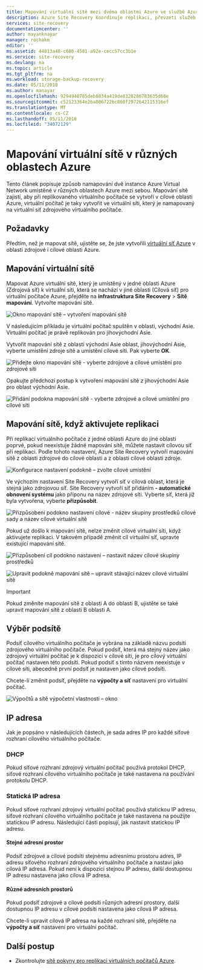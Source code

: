 ```yaml
---
title: Mapování virtuální sítě mezi dvěma oblastmi Azure ve službě Azure Site Recovery | Microsoft Docs
description: Azure Site Recovery koordinuje replikaci, převzetí služeb při selhání a obnovení virtuálních počítačů a fyzických serverů. Další informace o převzetí služeb při selhání do Azure nebo do sekundárního datacentra.
services: site-recovery
documentationcenter: ''
author: mayanknayar
manager: rochakm
editor: ''
ms.assetid: 44813a48-c680-4581-a92e-cecc57cc3b1e
ms.service: site-recovery
ms.devlang: na
ms.topic: article
ms.tgt_pltfrm: na
ms.workload: storage-backup-recovery
ms.date: 05/11/2018
ms.author: manayar
ms.openlocfilehash: 9294940785deb0834a419de8320286783635d68e
ms.sourcegitcommit: c52123364e2ba086722bc860f2972642115316ef
ms.translationtype: MT
ms.contentlocale: cs-CZ
ms.lasthandoff: 05/11/2018
ms.locfileid: "34072129"
---
```

# <a name="map-virtual-networks-in-different-azure-regions"></a>Mapování virtuální sítě v různých oblastech Azure


Tento článek popisuje způsob namapování dvě instance Azure Virtual Network umístěné v různých oblastech Azure mezi sebou. Mapování sítě zajistí, aby při replikovaného virtuálního počítače se vytvoří v cílové oblasti Azure, virtuální počítač je taky vytvořit ve virtuální síti, který je namapovaný na virtuální síť zdrojového virtuálního počítače.  

## <a name="prerequisites"></a>Požadavky
Předtím, než je mapovat sítě, ujistěte se, že jste vytvořili [virtuální síť Azure](../virtual-network/virtual-networks-overview.md) v oblasti zdrojové i cílové oblasti Azure.

## <a name="map-virtual-networks"></a>Mapování virtuální sítě

Mapovat Azure virtuální sítě, který je umístěný v jedné oblasti Azure (Zdrojová síť) k virtuální síti, která se nachází v jiné oblasti (Cílová síť) pro virtuální počítače Azure, přejděte na **infrastruktura Site Recovery**  >  **Sítě mapování**. Vytvořte mapování sítě.

![Okno mapování sítě – vytvoření mapování sítě](./media/site-recovery-network-mapping-azure-to-azure/network-mapping1.png)


V následujícím příkladu je virtuální počítač spuštěn v oblasti, východní Asie. Virtuální počítač je právě replikován pro jihovýchodní Asie.

Vytvořit mapování sítě z oblasti východní Asie oblast, jihovýchodní Asie, vyberte umístění zdroje sítě a umístění cílové síti. Pak vyberte **OK**.

![Přidejte okno mapování sítě - vyberte zdrojové a cílové umístění pro zdrojové síti](./media/site-recovery-network-mapping-azure-to-azure/network-mapping2.png)


Opakujte předchozí postup k vytvoření mapování sítě z jihovýchodní Asie pro oblast východní Asie.

![Přidání podokna mapování sítě - vyberte zdrojové a cílové umístění pro cílové síti](./media/site-recovery-network-mapping-azure-to-azure/network-mapping3.png)


## <a name="map-a-network-when-you-enable-replication"></a>Mapování sítě, když aktivujete replikaci

Při replikaci virtuálního počítače z jedné oblasti Azure do jiné oblasti poprvé, pokud neexistuje žádné mapování sítě, můžete nastavit cílovou síť při replikaci. Podle tohoto nastavení, Azure Site Recovery vytvoří mapování sítě z oblasti zdrojové do cílové oblasti a z oblasti cílové oblasti zdroje.   

![Konfigurace nastavení podokně – zvolte cílové umístění](./media/site-recovery-network-mapping-azure-to-azure/network-mapping4.png)

Ve výchozím nastavení Site Recovery vytvoří síť v cílová oblast, která je stejná jako zdrojovou síť. Site Recovery vytvoří síť přidáním **- automatické obnovení systému** jako příponu na název zdrojové síti. Vyberte síť, která již byla vytvořena, vyberte **přizpůsobit**.

![Přizpůsobení podokno nastavení cílové - název skupiny prostředků cílové sady a název cílové virtuální sítě](./media/site-recovery-network-mapping-azure-to-azure/network-mapping5.png)

Pokud už došlo k mapování sítě, nelze změnit cílové virtuální síti, když aktivujete replikaci. V takovém případě změnit cíl virtuální síť, upravte existující mapování sítě.  

![Přizpůsobení cíl podokno nastavení – nastavit název cílové skupiny prostředků](./media/site-recovery-network-mapping-azure-to-azure/network-mapping6.png)

![Upravit podokně mapování sítě – upravit stávající název cílové virtuální sítě](./media/site-recovery-network-mapping-azure-to-azure/modify-network-mapping.png)

> [!IMPORTANT]
> Pokud změníte mapování sítě z oblasti A do oblasti B, ujistěte se také upravit mapování sítě z oblasti B oblasti A.
>
>


## <a name="subnet-selection"></a>Výběr podsítě
Podsíť cílového virtuálního počítače je vybrána na základě názvu podsíti zdrojového virtuálního počítače. Pokud podsíť, která má stejný název jako zdrojový virtuální počítač je k dispozici v cílové síti, je pro cílový virtuální počítač nastaven této podsíti. Pokud podsíť s tímto názvem neexistuje v cílové síti, abecedně první podsíť je nastaven jako cílové podsíti.

Chcete-li změnit podsíť, přejděte na **výpočty a síť** nastavení pro virtuální počítač.

![Výpočtů a sítě výpočetní vlastnosti – okno](./media/site-recovery-network-mapping-azure-to-azure/modify-subnet.png)


## <a name="ip-address"></a>IP adresa

Jak je popsáno v následujících částech, je sada adres IP pro každé síťové rozhraní cílového virtuálního počítače.

### <a name="dhcp"></a>DHCP
Pokud síťové rozhraní zdrojový virtuální počítač používá protokol DHCP, síťové rozhraní cílového virtuálního počítače je také nastavena na používání protokolu DHCP.

### <a name="static-ip-address"></a>Statická IP adresa
Pokud síťové rozhraní zdrojový virtuální počítač používá statickou IP adresu, síťové rozhraní cílového virtuálního počítače je také nastavena na použijte statickou IP adresu. Následující části popisují, jak nastavit statickou IP adresu.

#### <a name="same-address-space"></a>Stejné adresní prostor

Podsíť zdrojové a cílové podsíti stejnému adresnímu prostoru adres, IP adresu síťového rozhraní zdrojového virtuálního počítače a nastaví jako cílová IP adresa. Pokud není k dispozici stejnou IP adresu, další dostupnou IP adresu nastavena jako cílová IP adresa.

#### <a name="different-address-spaces"></a>Různé adresních prostorů

Pokud podsíť zdrojové a cílové podsíti různých adresní prostory, další dostupnou IP adresu v cílové podsíti nastavena jako cílová IP adresa.

Chcete-li upravit cílová IP adresa na každé rozhraní sítě, přejděte na **výpočty a síť** nastavení pro virtuální počítač.

## <a name="next-steps"></a>Další postup

* Zkontrolujte [sítě pokyny pro replikaci virtuálních počítačů Azure](site-recovery-azure-to-azure-networking-guidance.md).

